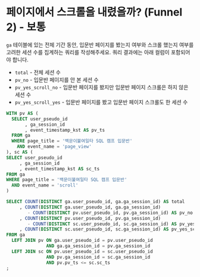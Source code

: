 # 페이지에서 스크롤을 내렸을까? (Funnel 2) - 보통
`ga` 테이블에 있는 전체 기간 동안, 입문반 페이지를 봤는지 여부와 스크롤 했는지 여부를 고려한 세션 수를 집계하는 쿼리를 작성해주세요. 쿼리 결과에는 아래 컬럼이 포함되어야 합니다.

- `total` - 전체 세션 수
- `pv_no` - 입문반 페이지를 안 본 세션 수
- `pv_yes_scroll_no` - 입문반 페이지를 봤지만 입문반 페이지 스크롤은 하지 않은 세션 수
- `pv_yes_scroll_yes` - 입문반 페이지를 봤고 입문반 페이지 스크롤도 한 세션 수

```sql
WITH pv AS (
  SELECT user_pseudo_id
       , ga_session_id
       , event_timestamp_kst AS pv_ts
  FROM ga
  WHERE page_title = '백문이불여일타 SQL 캠프 입문반'
    AND event_name = 'page_view'
), sc AS (
SELECT user_pseudo_id
     , ga_session_id
     , event_timestamp_kst AS sc_ts
FROM ga 
WHERE page_title = '백문이불여일타 SQL 캠프 입문반'
  AND event_name = 'scroll'
)

SELECT COUNT(DISTINCT ga.user_pseudo_id, ga.ga_session_id) AS total
     , COUNT(DISTINCT ga.user_pseudo_id, ga.ga_session_id)
        - COUNT(DISTINCT pv.user_pseudo_id, pv.ga_session_id) AS pv_no
     , COUNT(DISTINCT pv.user_pseudo_id, pv.ga_session_id)
        - COUNT(DISTINCT sc.user_pseudo_id, sc.ga_session_id) AS pv_yes_scroll_no 
     , COUNT(DISTINCT sc.user_pseudo_id, sc.ga_session_id) AS pv_yes_scroll_yes
FROM ga
  LEFT JOIN pv ON ga.user_pseudo_id = pv.user_pseudo_id
               AND ga.ga_session_id = pv.ga_session_id
  LEFT JOIN sc ON pv.user_pseudo_id = sc.user_pseudo_id
               AND pv.ga_session_id = sc.ga_session_id
               AND pv.pv_ts <= sc.sc_ts
;
```
